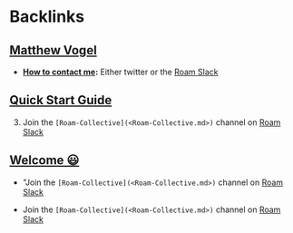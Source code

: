 
# Backlinks
## [Matthew Vogel](<Matthew Vogel.md>)
- **[How to contact me](<How to contact me.md>):** Either twitter or the [Roam Slack](<Roam Slack.md>)

## [Quick Start Guide](<Quick Start Guide.md>)
3. Join the `[Roam-Collective](<Roam-Collective.md>)` channel on [Roam Slack](<Roam Slack.md>)

## [Welcome 😃](<Welcome 😃.md>)
- "Join the `[Roam-Collective](<Roam-Collective.md>)` channel on [Roam Slack](<Roam Slack.md>)

- Join the `[Roam-Collective](<Roam-Collective.md>)` channel on [Roam Slack](<Roam Slack.md>)

